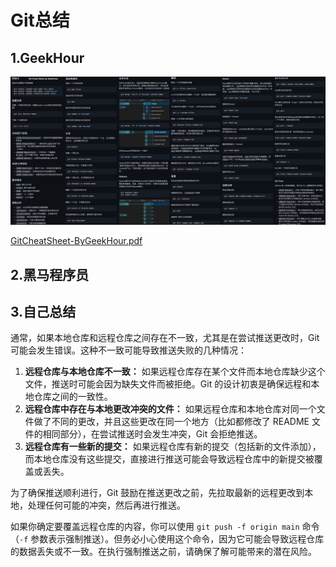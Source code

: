 # Git总结



## 1.GeekHour



![git](assets\git.jpg)



 [GitCheatSheet-ByGeekHour.pdf](assets\GitCheatSheet-ByGeekHour.pdf) 

## 2.黑马程序员





## 3.自己总结



通常，如果本地仓库和远程仓库之间存在不一致，尤其是在尝试推送更改时，Git 可能会发生错误。这种不一致可能导致推送失败的几种情况：

1. **远程仓库与本地仓库不一致：** 如果远程仓库存在某个文件而本地仓库缺少这个文件，推送时可能会因为缺失文件而被拒绝。Git 的设计初衷是确保远程和本地仓库之间的一致性。
2. **远程仓库中存在与本地更改冲突的文件：** 如果远程仓库和本地仓库对同一个文件做了不同的更改，并且这些更改在同一个地方（比如都修改了 README 文件的相同部分），在尝试推送时会发生冲突，Git 会拒绝推送。
3. **远程仓库有一些新的提交：** 如果远程仓库有新的提交（包括新的文件添加），而本地仓库没有这些提交，直接进行推送可能会导致远程仓库中的新提交被覆盖或丢失。

为了确保推送顺利进行，Git 鼓励在推送更改之前，先拉取最新的远程更改到本地，处理任何可能的冲突，然后再进行推送。

如果你确定要覆盖远程仓库的内容，你可以使用 `git push -f origin main` 命令（`-f` 参数表示强制推送）。但务必小心使用这个命令，因为它可能会导致远程仓库的数据丢失或不一致。在执行强制推送之前，请确保了解可能带来的潜在风险。





